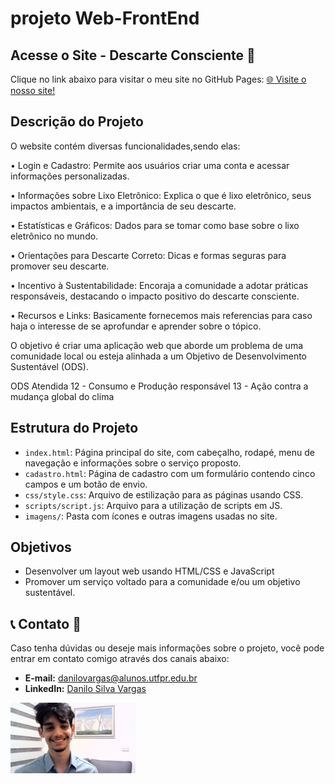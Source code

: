 # projeto Web-FrontEnd

## Acesse o Site - Descarte Consciente 🚀

Clique no link abaixo para visitar o meu site no GitHub Pages:
[🌐 Visite o nosso site!](https://DVargas-PT.github.io/projeto-web-frontend/)

## Descrição do Projeto
 O website contém diversas funcionalidades,sendo elas:

  • Login e Cadastro: Permite aos usuários criar uma conta e acessar informações personalizadas.
  
  • Informações sobre Lixo Eletrônico: Explica o que é lixo eletrônico, seus impactos ambientais, e a importância de seu descarte.
  
  • Estatísticas e Gráficos: Dados para se tomar como base sobre o lixo eletrônico no mundo.
  
  • Orientações para Descarte Correto: Dicas e formas seguras para promover seu descarte.
  
  • Incentivo à Sustentabilidade: Encoraja a comunidade a adotar práticas responsáveis, destacando o impacto positivo do descarte consciente.
  
  • Recursos e Links: Basicamente fornecemos mais referencias para caso haja o interesse de se aprofundar e aprender sobre o tópico.

  
O objetivo é criar uma aplicação web que aborde um problema de uma comunidade local ou esteja alinhada a um Objetivo de Desenvolvimento Sustentável (ODS).


ODS Atendida 
12 - Consumo e Produção responsável
13 - Ação contra a mudança global do clima

## Estrutura do Projeto
- `index.html`: Página principal do site, com cabeçalho, rodapé, menu de navegação e informações sobre o serviço proposto.
- `cadastro.html`: Página de cadastro com um formulário contendo cinco campos e um botão de envio.
- `css/style.css`: Arquivo de estilização para as páginas usando CSS.
- `scripts/script.js`: Arquivo para a utilização de scripts em JS.
- `imagens/`: Pasta com ícones e outras imagens usadas no site.

## Objetivos
- Desenvolver um layout web usando HTML/CSS e JavaScript
- Promover um serviço voltado para a comunidade e/ou um objetivo sustentável.

## 📞 Contato 📧
Caso tenha dúvidas ou deseje mais informações sobre o projeto, você pode entrar em contato comigo através dos canais abaixo:

- **E-mail:** [danilovargas@alunos.utfpr.edu.br](mailto:danilovargas@alunos.utfpr.edu.br)
- **LinkedIn:** [Danilo Silva Vargas](https://www.linkedin.com/in/danilo-silva-vargas-b407512aa/)

<a href="https://www.linkedin.com/in/danilo-silva-vargas-b407512aa/"><img src="imagens/foto_eu.jpg" alt="Foto de Danilo Silva Vargas" width="200"></a>


